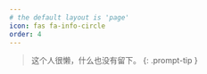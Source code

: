 ```yaml
---
# the default layout is 'page'
icon: fas fa-info-circle
order: 4
---
```


> 这个人很懒，什么也没有留下。
{: .prompt-tip }
